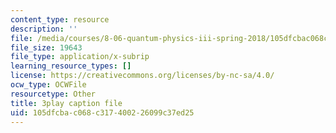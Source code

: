 ```yaml
---
content_type: resource
description: ''
file: /media/courses/8-06-quantum-physics-iii-spring-2018/105dfcbac068c317400226099c37ed25_aY8iTiAfRzs.srt
file_size: 19643
file_type: application/x-subrip
learning_resource_types: []
license: https://creativecommons.org/licenses/by-nc-sa/4.0/
ocw_type: OCWFile
resourcetype: Other
title: 3play caption file
uid: 105dfcba-c068-c317-4002-26099c37ed25
---
```

